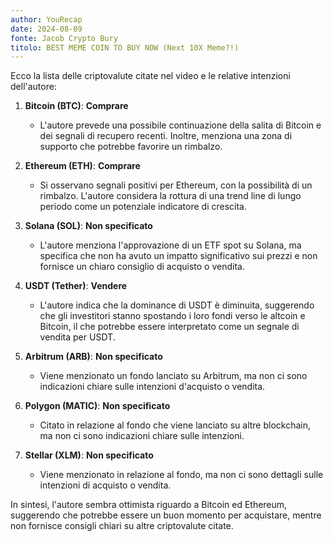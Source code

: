 ```yaml
---
author: YouRecap
date: 2024-08-09
fonte: Jacob Crypto Bury
titolo: BEST MEME COIN TO BUY NOW (Next 10X Meme?!)
---
```


Ecco la lista delle criptovalute citate nel video e le relative intenzioni dell'autore:

1. **Bitcoin (BTC)**: **Comprare**
   - L'autore prevede una possibile continuazione della salita di Bitcoin e dei segnali di recupero recenti. Inoltre, menziona una zona di supporto che potrebbe favorire un rimbalzo.

2. **Ethereum (ETH)**: **Comprare**
   - Si osservano segnali positivi per Ethereum, con la possibilità di un rimbalzo. L'autore considera la rottura di una trend line di lungo periodo come un potenziale indicatore di crescita.

3. **Solana (SOL)**: **Non specificato**
   - L'autore menziona l'approvazione di un ETF spot su Solana, ma specifica che non ha avuto un impatto significativo sui prezzi e non fornisce un chiaro consiglio di acquisto o vendita.

4. **USDT (Tether)**: **Vendere**
   - L'autore indica che la dominance di USDT è diminuita, suggerendo che gli investitori stanno spostando i loro fondi verso le altcoin e Bitcoin, il che potrebbe essere interpretato come un segnale di vendita per USDT.

5. **Arbitrum (ARB)**: **Non specificato**
   - Viene menzionato un fondo lanciato su Arbitrum, ma non ci sono indicazioni chiare sulle intenzioni d'acquisto o vendita.

6. **Polygon (MATIC)**: **Non specificato**
   - Citato in relazione al fondo che viene lanciato su altre blockchain, ma non ci sono indicazioni chiare sulle intenzioni.

7. **Stellar (XLM)**: **Non specificato**
   - Viene menzionato in relazione al fondo, ma non ci sono dettagli sulle intenzioni di acquisto o vendita.

In sintesi, l'autore sembra ottimista riguardo a Bitcoin ed Ethereum, suggerendo che potrebbe essere un buon momento per acquistare, mentre non fornisce consigli chiari su altre criptovalute citate.

